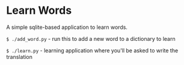 # Learn Words

A simple sqlite-based application to learn words.

`$ ./add_word.py` - run this to add a new word to a dictionary to learn

`$ ./learn.py` - learning application where you'll be asked to write the translation
